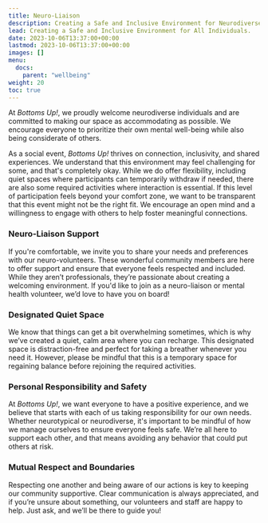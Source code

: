 ```yaml
---
title: Neuro-Liaison
description: Creating a Safe and Inclusive Environment for Neurodiverse Individuals
lead: Creating a Safe and Inclusive Environment for All Individuals.
date: 2023-10-06T13:37:00+00:00
lastmod: 2023-10-06T13:37:00+00:00
images: []
menu: 
  docs:
    parent: "wellbeing"
weight: 20
toc: true
---
```


At _Bottoms Up!_, we proudly welcome neurodiverse individuals and are committed to making our space as accommodating as possible. We encourage everyone to prioritize their own mental well-being while also being considerate of others.

As a social event, _Bottoms Up!_ thrives on connection, inclusivity, and shared experiences. We understand that this environment may feel challenging for some, and that's completely okay. While we do offer flexibility, including quiet spaces where participants can temporarily withdraw if needed, there are also some required activities where interaction is essential. If this level of participation feels beyond your comfort zone, we want to be transparent that this event might not be the right fit. We encourage an open mind and a willingness to engage with others to help foster meaningful connections.

### Neuro-Liaison Support

If you're comfortable, we invite you to share your needs and preferences with our neuro-volunteers. These wonderful community members are here to offer support and ensure that everyone feels respected and included. While they aren’t professionals, they’re passionate about creating a welcoming environment. If you'd like to join as a neuro-liaison or mental health volunteer, we’d love to have you on board!

### Designated Quiet Space

We know that things can get a bit overwhelming sometimes, which is why we’ve created a quiet, calm area where you can recharge. This designated space is distraction-free and perfect for taking a breather whenever you need it. However, please be mindful that this is a temporary space for regaining balance before rejoining the required activities.

### Personal Responsibility and Safety

At _Bottoms Up!_, we want everyone to have a positive experience, and we believe that starts with each of us taking responsibility for our own needs. Whether neurotypical or neurodiverse, it's important to be mindful of how we manage ourselves to ensure everyone feels safe. We’re all here to support each other, and that means avoiding any behavior that could put others at risk. 

### Mutual Respect and Boundaries

Respecting one another and being aware of our actions is key to keeping our community supportive. Clear communication is always appreciated, and if you’re unsure about something, our volunteers and staff are happy to help. Just ask, and we’ll be there to guide you!

